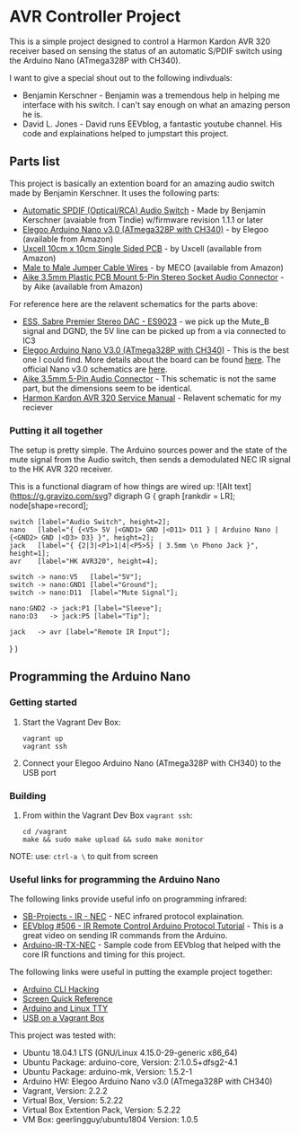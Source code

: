 # AVR Controller Project

This is a simple project designed to control a Harmon Kardon AVR 320 receiver based on sensing the status of an automatic S/PDIF switch using the Arduino Nano (ATmega328P with CH340).

I want to give a special shout out to the following indivduals:
*  Benjamin Kerschner - Benjamin was a tremendous help in helping me interface with his switch. I can't say enough on what an amazing person he is.
*  David L. Jones - David runs EEVblog, a fantastic youtube channel. His code and explainations helped to jumpstart this project.

## Parts list
This project is basically an extention board for an amazing audio switch made by Benjamin Kerschner. It uses the following parts:
*  [Automatic SPDIF (Optical/RCA) Audio Switch](https://www.tindie.com/products/Beni_Skate/automatic-spdif-opticalrca-audio-switch) - Made by Benjamin Kerschner (avaiable from Tindie) w/firmware revision 1.1.1 or later
*  [Elegoo Arduino Nano v3.0 (ATmega328P with CH340)](https://www.amazon.com/gp/product/B071NMBP4S) - by Elegoo (available from Amazon)
*  [Uxcell 10cm x 10cm Single Sided PCB](https://www.amazon.com/gp/product/B07DTHTXTZ) - by Uxcell (available from Amazon)
*  [Male to Male Jumper Cable Wires](https://www.amazon.com/gp/product/B00ARTWJ44) - by MECO (available from Amazon)
*  [Aike 3.5mm Plastic PCB Mount 5-Pin Stereo Socket Audio Connector](https://www.amazon.com/gp/product/B01N5DIZQG) - by Aike (available from Amazon)

For reference here are the relavent schematics for the parts above:
*  [ESS, Sabre Premier Stereo DAC - ES9023](https://datasheetspdf.com/pdf-file/1132651/ESS/ES9023/1) - we pick up the Mute_B signal and DGND, the 5V line can be picked up from a via connected to IC3
*  [Elegoo Arduino Nano V3.0 (ATmega328P with CH340)](http://actrl.cz/blog/wp-content/uploads/nano_ch340_schematics-rev1.pdf) - This is the best one I could find. More details about the board can be found [here](http://actrl.cz/blog/index.php/2016/arduino-nano-ch340-schematics-and-details/). The official Nano v3.0 schematics are [here](https://www.arduino.cc/en/uploads/Main/Arduino_Nano-Rev3.2-SCH.pdf).
*  [Aike 3.5mm 5-Pin Audio Connector](http://www.sparkfun.com/datasheets/Prototyping/Audio-3.5mm.pdf) - This schematic is not the same part, but the dimensions seem to be identical.
*  [Harmon Kardon AVR 320 Service Manual](https://www.vintageshifi.com/repertoire-pdf/pdf/telecharge.php?pdf=Harman-Kardon-AVR-320-Service-Manual.pdf) - Relavent schematic for my reciever

### Putting it all together
The setup is pretty simple. The Arduino sources power and the state of the mute signal from the Audio switch, then sends a demodulated NEC IR signal to the HK AVR 320 receiver.

This is a functional diagram of how things are wired up:
![Alt text](https://g.gravizo.com/svg?
  digraph G {
    graph [rankdir = LR];
    node[shape=record];

    switch [label="Audio Switch", height=2];
    nano   [label="{ {<V5> 5V |<GND1> GND |<D11> D11 } | Arduino Nano | {<GND2> GND |<D3> D3} }", height=2];
    jack   [label="{ {2|3|<P1>1|4|<P5>5} | 3.5mm \n Phono Jack }", height=1];
    avr    [label="HK AVR320", height=4];

    switch -> nano:V5   [label="5V"];
    switch -> nano:GND1 [label="Ground"];
    switch -> nano:D11  [label="Mute Signal"];

    nano:GND2 -> jack:P1 [label="Sleeve"];
    nano:D3   -> jack:P5 [label="Tip"];

    jack   -> avr [label="Remote IR Input"];

  }
)

## Programming the Arduino Nano

### Getting started
1.  Start the Vagrant Dev Box:
    ```
    vagrant up
    vagrant ssh
    ```
2.  Connect your Elegoo Arduino Nano (ATmega328P with CH340) to the USB port

### Building
1.  From within the Vagrant Dev Box `vagrant ssh`:
    ```
    cd /vagrant
    make && sudo make upload && sudo make monitor
    ```

NOTE: use: `ctrl-a \` to quit from screen


### Useful links for programming the Arduino Nano

The following links provide useful info on programming infrared:
*  [SB-Projects - IR - NEC](https://www.sbprojects.net/knowledge/ir/nec.php) - NEC infrared protocol explaination.
*  [EEVblog #506 - IR Remote Control Arduino Protocol Tutorial](https://www.youtube.com/watch?v=BUvFGTxZBG8) - This is a great video on sending IR commands from the Arduino.
*  [Arduino-IR-TX-NEC](https://gist.github.com/EEVblog/6206934) - Sample code from EEVblog that helped with the core IR functions and timing for this project.

The following links were useful in putting the example project together:
*  [Arduino CLI Hacking](http://www.raspberryvi.org/stories/arduino-cli.html)
*  [Screen Quick Reference](http://aperiodic.net/screen/quick_reference)
*  [Arduino and Linux TTY](https://playground.arduino.cc/Interfacing/LinuxTTY)
*  [USB on a Vagrant Box](https://sonnguyen.ws/connect-usb-from-virtual-machine-using-vagrant-and-virtualbox/)

This project was tested with:
*  Ubuntu 18.04.1 LTS (GNU/Linux 4.15.0-29-generic x86_64)
*  Ubuntu Package: arduino-core, Version: 2:1.0.5+dfsg2-4.1
*  Ubuntu Package: arduino-mk, Version: 1.5.2-1
*  Arduino HW: Elegoo Arduino Nano v3.0 (ATmega328P with CH340)
*  Vagrant, Version: 2.2.2
*  Virtual Box, Version: 5.2.22
*  Virtual Box Extention Pack, Version: 5.2.22
*  VM Box: geerlingguy/ubuntu1804 Version: 1.0.5
